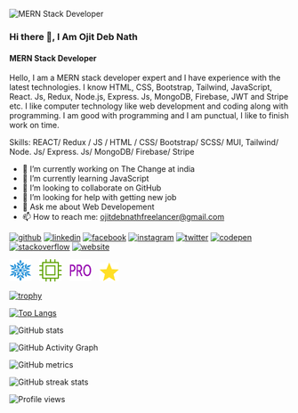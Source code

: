 ![MERN Stack Developer](https://i.ibb.co/dpK6YpZ/Linkedin-cover-1.jpg)

### Hi there 👋, I Am Ojit Deb Nath
#### MERN Stack Developer

Hello, I am a MERN stack developer expert and I have experience with the latest technologies.  I know HTML, CSS, Bootstrap, Tailwind, JavaScript, React. Js, Redux, Node.js, Express. Js, MongoDB, Firebase, JWT and Stripe etc.  I like computer technology like web development and coding along with programming.  I am good with programming and I am punctual, I like to finish work on time.

Skills: REACT/ Redux / JS / HTML / CSS/ Bootstrap/ SCSS/ MUI, Tailwind/ Node. Js/ Express. Js/ MongoDB/ Firebase/ Stripe

- 🔭 I’m currently working on The Change at india 
- 🌱 I’m currently learning JavaScript 
- 👯 I’m looking to collaborate on GitHub 
- 🤔 I’m looking for help with getting new job 
- 💬 Ask me about Web Developement 
- 📫 How to reach me: ojitdebnathfreelancer@gmail.com 


[<img src='https://cdn.jsdelivr.net/npm/simple-icons@3.0.1/icons/github.svg' alt='github' height='40'>](https://github.com/ojitdebnathfreelancer)  [<img src='https://cdn.jsdelivr.net/npm/simple-icons@3.0.1/icons/linkedin.svg' alt='linkedin' height='40'>](https://www.linkedin.com/in/ojitdebnath/)  [<img src='https://cdn.jsdelivr.net/npm/simple-icons@3.0.1/icons/facebook.svg' alt='facebook' height='40'>](https://www.facebook.com/ojitdebnath0)  [<img src='https://cdn.jsdelivr.net/npm/simple-icons@3.0.1/icons/instagram.svg' alt='instagram' height='40'>](https://www.instagram.com/ojit_debnath/)  [<img src='https://cdn.jsdelivr.net/npm/simple-icons@3.0.1/icons/twitter.svg' alt='twitter' height='40'>](https://twitter.com/OjitDebNath)  [<img src='https://cdn.jsdelivr.net/npm/simple-icons@3.0.1/icons/codepen.svg' alt='codepen' height='40'>](https://codepen.io/ojitdebnathfreelancer)  [<img src='https://cdn.jsdelivr.net/npm/simple-icons@3.0.1/icons/stackoverflow.svg' alt='stackoverflow' height='40'>](https://stackoverflow.com/users/ojit-deb-nath)  [<img src='https://cdn.jsdelivr.net/npm/simple-icons@3.0.1/icons/icloud.svg' alt='website' height='40'>](https://ojitdebnath-portfolio.netlify.app/)  

<a href='https://archiveprogram.github.com/'><img src='https://raw.githubusercontent.com/acervenky/animated-github-badges/master/assets/acbadge.gif' width='40' height='40'></a> <a href='https://docs.github.com/en/developers'><img src='https://raw.githubusercontent.com/acervenky/animated-github-badges/master/assets/devbadge.gif' width='40' height='40'></a> <a href='https://github.com/pricing'><img src='https://raw.githubusercontent.com/acervenky/animated-github-badges/master/assets/pro.gif' width='40' height='40'></a> <a href='https://stars.github.com/'><img src='https://raw.githubusercontent.com/acervenky/animated-github-badges/master/assets/starbadge.gif' width='35' height='35'></a> 

[![trophy](https://github-profile-trophy.vercel.app/?username=ojitdebnathfreelancer)](https://github.com/ryo-ma/github-profile-trophy)

[![Top Langs](https://github-readme-stats.vercel.app/api/top-langs/?username=ojitdebnathfreelancer)](https://github.com/anuraghazra/github-readme-stats)

![GitHub stats](https://github-readme-stats.vercel.app/api?username=ojitdebnathfreelancer&show_icons=true&count_private=true)  

![GitHub Activity Graph](https://activity-graph.herokuapp.com/graph?username=ojitdebnathfreelancer)  

![GitHub metrics](https://metrics.lecoq.io/ojitdebnathfreelancer)  

![GitHub streak stats](https://streak-stats.demolab.com/?user=ojitdebnathfreelancer)  

![Profile views](https://gpvc.arturio.dev/ojitdebnathfreelancer)  
